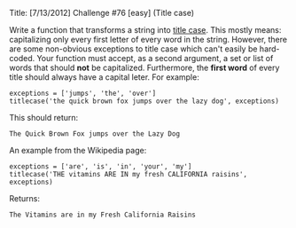 Title: [7/13/2012] Challenge #76 [easy] (Title case)

Write a function that transforms a string into [title case](http://en.wikipedia.org/wiki/Letter_case#Headings_and_publication_titles). This mostly means: capitalizing only every first letter of every word in the string. However, there are some non-obvious exceptions to title case which can't easily be hard-coded. Your function must accept, as a second argument, a set or list of words that should **not** be capitalized. Furthermore, the **first word** of every title should always have a capital leter. For example:

    exceptions = ['jumps', 'the', 'over']
    titlecase('the quick brown fox jumps over the lazy dog', exceptions)

This should return:

    The Quick Brown Fox jumps over the Lazy Dog

An example from the Wikipedia page:

    exceptions = ['are', 'is', 'in', 'your', 'my']
    titlecase('THE vitamins ARE IN my fresh CALIFORNIA raisins', exceptions)

Returns:

    The Vitamins are in my Fresh California Raisins